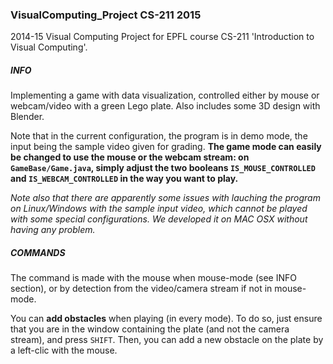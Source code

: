 ### VisualComputing_Project CS-211 2015
2014-15 Visual Computing Project for EPFL course CS-211 'Introduction to Visual Computing'.

##### INFO


Implementing a game with data visualization, controlled either by mouse or webcam/video with a green Lego plate. Also includes some 3D design with Blender.

Note that in the current configuration, the program is in demo mode, the input being the sample video given for grading. <b>The game mode can easily be changed to use the mouse or the webcam stream: on <code>GameBase/Game.java</code>, simply adjust the two booleans <code>IS_MOUSE_CONTROLLED</code> and <code>IS_WEBCAM_CONTROLLED</code> in the way you want to play.</b>

<i>Note also that there are apparently some issues with lauching the program on Linux/Windows with the sample input video, which cannot be played with some special configurations. We developed it on MAC OSX without having any problem.</i>

##### COMMANDS

The command is made with the mouse when mouse-mode (see INFO section), or by detection from the video/camera stream if not in mouse-mode.

You can <b>add obstacles</b> when playing (in every mode). To do so, just ensure that you are in the window containing the plate (and not the camera stream), and press <code>SHIFT</code>. Then, you can add a new obstacle on the plate by a left-clic with the mouse.
